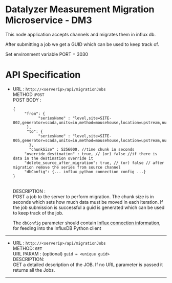 # Datalyzer Measurement Migration Microservice - DM3

This node application accepts channels and migrates them in influx db.

After submitting a job we get a GUID which can be used to keep track of.

Set environment variable PORT = 3030

# API Specification
* URL : `http://<serverip>/api/migrationJobs` <br />
  METHOD :`POST` <br />
  POST BODY : <br />
  ```
  {
	   "from": {
		     "seriesName" : "level,site=SITE-002,generator=scada,units=in,method=mousehouse,location=upstream,number=1"
	    },
	    "to": {
		     "seriesName" : "level,site=SITE-005,generator=scada,units=in,method=mousehouse,location=upstream,number=1"
	     },
	     "chunkSize" : 5256000, //time chunk in seconds
       "override_destination" : true, // (or) false //if there is data in the destination override it
       "delete_source_after_migration": true, // (or) false // after migration remove the series from source channel
       "dbConfig": {... influx python connection config ...}
  }
  ```
  <br />
  DESCRIPTION : <br />
    POST a job to the server to perform migration. The chunk size is in seconds which sets how much data must be moved in each iteration. If the job submission is successful a guid is generated which can be used to keep track of the job.
    
    The `dbConfig` parameter should contain [Influx connection information](https://influxdb-python.readthedocs.io/en/latest/api-documentation.html#influxdbclient), for feeding into the InfluxDB Python client 

<hr />

* URL : `http://<serverip>/api/migrationJobs` <br />
  METHOD: `GET` <br />
  URL PARAM : (optional) `guid = <unique guid>` <br />
  DESCRIPTION: <br />
    GET a detailed description of the JOB. If no URL parameter is passed it returns all the Jobs.

<hr />
